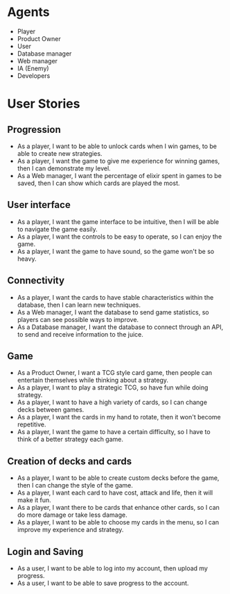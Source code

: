 # Agents
- Player
- Product Owner
- User
- Database manager
- Web manager
- IA (Enemy)
- Developers

# User Stories


## Progression
- As a player, I want to be able to unlock cards when I win games, to be able to create new strategies.
- As a player, I want the game to give me experience for winning games, then I can demonstrate my level.
- As a Web manager, I want the percentage of elixir spent in games to be saved, then I can show which cards are played the most.


## User interface
- As a player, I want the game interface to be intuitive, then I will be able to navigate the game easily.
- As a player, I want the controls to be easy to operate, so I can enjoy the game.
- As a player, I want the game to have sound, so the game won't be so heavy.

## Connectivity
- As a player, I want the cards to have stable characteristics within the database, then I can learn new techniques.
- As a Web manager, I want the database to send game statistics, so players can see possible ways to improve.
- As a Database manager, I want the database to connect through an API, to send and receive information to the juice.

## Game
- As a Product Owner, I want a TCG style card game, then people can entertain themselves while thinking about a strategy.
- As a player, I want to play a strategic TCG, so have fun while doing strategy.
- As a player, I want to have a high variety of cards, so I can change decks between games.
- As a player, I want the cards in my hand to rotate, then it won't become repetitive.
- As a player, I want the game to have a certain difficulty, so I have to think of a better strategy each game.


## Creation of decks and cards 
- As a player, I want to be able to create custom decks before the game, then I can change the style of the game.
- As a player, I want each card to have cost, attack and life, then it will make it fun.
- As a player, I want there to be cards that enhance other cards, so I can do more damage or take less damage.
- As a player, I want to be able to choose my cards in the menu, so I can improve my experience and strategy.

## Login and Saving
- As a user, I want to be able to log into my account, then upload my progress.
- As a user, I want to be able to save progress to the account.

